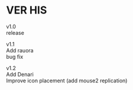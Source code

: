 # VER HIS
  
v1.0  
release  

v1.1  
Add rauora  
bug fix  

v1.2  
Add Denari  
Improve icon placement (add mouse2 replication)
